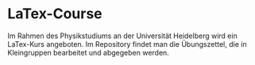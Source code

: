 # LaTex-Course
Im Rahmen des Physikstudiums an der Universität Heidelberg wird ein LaTex-Kurs angeboten. Im Repository findet man die Übungszettel, die in Kleingruppen bearbeitet und abgegeben werden.
